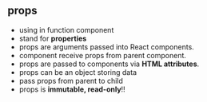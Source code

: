 ## props

- using in function component
- stand for **properties**
- props are arguments passed into React components.
- component receive props from parent component.
- props are passed to components via **HTML attributes**.
- props can be an object storing data
- pass props from parent to child
- props is **immutable, read-only**!!

